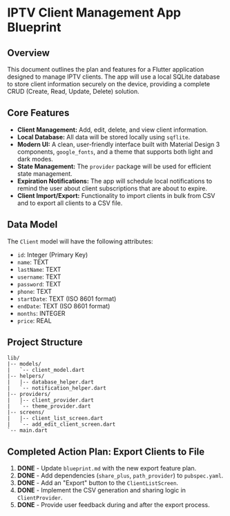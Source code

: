 # IPTV Client Management App Blueprint

## Overview

This document outlines the plan and features for a Flutter application designed to manage IPTV clients. The app will use a local SQLite database to store client information securely on the device, providing a complete CRUD (Create, Read, Update, Delete) solution.

## Core Features

*   **Client Management:** Add, edit, delete, and view client information.
*   **Local Database:** All data will be stored locally using `sqflite`.
*   **Modern UI:** A clean, user-friendly interface built with Material Design 3 components, `google_fonts`, and a theme that supports both light and dark modes.
*   **State Management:** The `provider` package will be used for efficient state management.
*   **Expiration Notifications:** The app will schedule local notifications to remind the user about client subscriptions that are about to expire.
*   **Client Import/Export:** Functionality to import clients in bulk from CSV and to export all clients to a CSV file.

## Data Model

The `Client` model will have the following attributes:

*   `id`: Integer (Primary Key)
*   `name`: TEXT
*   `lastName`: TEXT
*   `username`: TEXT
*   `password`: TEXT
*   `phone`: TEXT
*   `startDate`: TEXT (ISO 8601 format)
*   `endDate`: TEXT (ISO 8601 format)
*   `months`: INTEGER
*   `price`: REAL

## Project Structure

```
lib/
|-- models/
|   `-- client_model.dart
|-- helpers/
|   |-- database_helper.dart
|   `-- notification_helper.dart
|-- providers/
|   |-- client_provider.dart
|   `-- theme_provider.dart
|-- screens/
|   |-- client_list_screen.dart
|   `-- add_edit_client_screen.dart
`-- main.dart
```

## Completed Action Plan: Export Clients to File

1.  **DONE** - Update `blueprint.md` with the new export feature plan.
2.  **DONE** - Add dependencies (`share_plus`, `path_provider`) to `pubspec.yaml`.
3.  **DONE** - Add an "Export" button to the `ClientListScreen`.
4.  **DONE** - Implement the CSV generation and sharing logic in `ClientProvider`.
5.  **DONE** - Provide user feedback during and after the export process.
